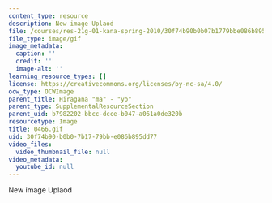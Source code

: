 ```yaml
---
content_type: resource
description: New image Uplaod
file: /courses/res-21g-01-kana-spring-2010/30f74b90b0b07b1779bbe086b895dd77_0466.gif
file_type: image/gif
image_metadata:
  caption: ''
  credit: ''
  image-alt: ''
learning_resource_types: []
license: https://creativecommons.org/licenses/by-nc-sa/4.0/
ocw_type: OCWImage
parent_title: Hiragana "ma" - "yo"
parent_type: SupplementalResourceSection
parent_uid: b7982202-bbcc-dcce-b047-a061a0de320b
resourcetype: Image
title: 0466.gif
uid: 30f74b90-b0b0-7b17-79bb-e086b895dd77
video_files:
  video_thumbnail_file: null
video_metadata:
  youtube_id: null
---
```

New image Uplaod
